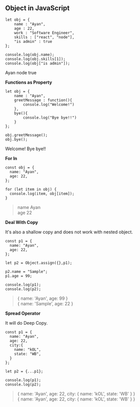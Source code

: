 ## Object in JavaScript

````
let obj = {
    name : "Ayan",
    age : 22,
    work : "Software Engineer",
    skills : ["react", "node"],
    "is admin" : true
};

console.log(obj.name);
console.log(obj.skills[1]);
console.log(obj["is admin"]);
````

Ayan
node
true

**Functions as Property**

````
let obj = {
    name : "Ayan",
    greetMessage : function(){
        console.log("Welcome!")
    },
    bye(){
        console.log("Bye bye!!")
    }
};

obj.greetMessage();
obj.bye();
````

Welcome!
Bye bye!!

**For In**

```
const obj = {
  name: "Ayan",
  age: 22,
};

for (let item in obj) {
  console.log(item, obj[item]);
}

```

> name Ayan\
age 22

**Deal With Copy**

It's also a shallow copy and does not work with nested object.

````
const p1 = {
  name: "Ayan",
  age: 22,
};

let p2 = Object.assign({},p1);

p2.name = "Sample";
p1.age = 99;

console.log(p1);
console.log(p2);
````

> { name: 'Ayan', age: 99 }\
{ name: 'Sample', age: 22 }

**Spread Operator**

It will do Deep Copy.

````
const p1 = {
  name: "Ayan",
  age: 22,
  city:{
    name: "kOL",
    state: "WB",
  }
};

let p2 = {...p1};

console.log(p1);
console.log(p2);
````
> { name: 'Ayan', age: 22, city: { name: 'kOL', state: 'WB' } }\
{ name: 'Ayan', age: 22, city: { name: 'kOL', state: 'WB' } }


